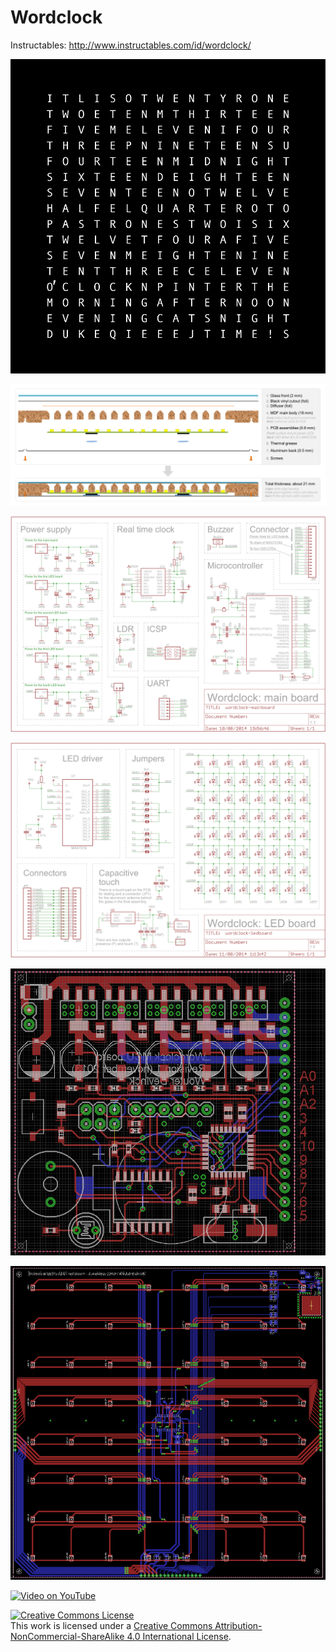 Wordclock
=========

Instructables: http://www.instructables.com/id/wordclock/

![alt tag](faceplate/inkscape/face_17oct_path_ieee.PNG)

![alt tag](drawings/wordclock-layers.png)

![alt tag](hardware/schematic-main-board.png)

![alt tag](hardware/schematic-led-board.png)

![alt tag](hardware/pcb-main-board.png)

![alt tag](hardware/pcb-led-board.png)

[![Video on YouTube](http://img.youtube.com/vi/86BiDWXyuwA/0.jpg)](http://www.youtube.com/watch?v=86BiDWXyuwA)

<a rel="license" href="http://creativecommons.org/licenses/by-nc-sa/4.0/"><img alt="Creative Commons License" style="border-width:0" src="https://i.creativecommons.org/l/by-nc-sa/4.0/88x31.png" /></a><br />This work is licensed under a <a rel="license" href="http://creativecommons.org/licenses/by-nc-sa/4.0/">Creative Commons Attribution-NonCommercial-ShareAlike 4.0 International License</a>.
